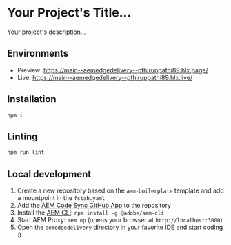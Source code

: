 # Your Project's Title...
Your project's description...

## Environments
- Preview: https://main--aemedgedelivery--pthiruppathi89.hlx.page/
- Live: https://main--aemedgedelivery--pthiruppathi89.hlx.live/

## Installation

```sh
npm i
```

## Linting

```sh
npm run lint
```

## Local development

1. Create a new repository based on the `aem-boilerplate` template and add a mountpoint in the `fstab.yaml`
1. Add the [AEM Code Sync GitHub App](https://github.com/apps/aem-code-sync) to the repository
1. Install the [AEM CLI](https://github.com/adobe/helix-cli): `npm install -g @adobe/aem-cli`
1. Start AEM Proxy: `aem up` (opens your browser at `http://localhost:3000`)
1. Open the `aemedgedelivery` directory in your favorite IDE and start coding :)
